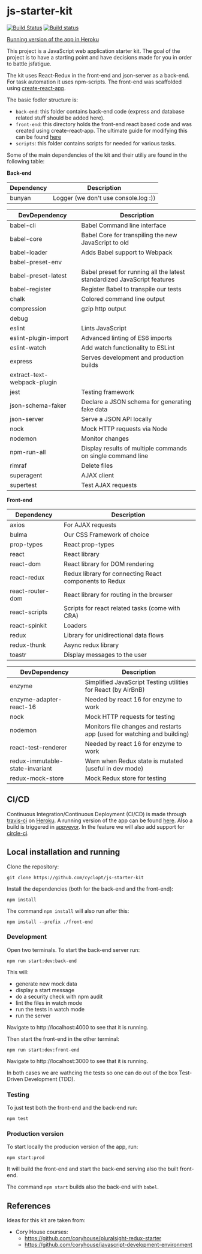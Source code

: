 # js-starter-kit

[![Build Status](https://travis-ci.org/cyclopt/js-starter-kit.svg?branch=master)](https://travis-ci.org/cyclopt/js-starter-kit) [![Build status](https://ci.appveyor.com/api/projects/status/cxxf8d19pr9qotd0?svg=true)](https://ci.appveyor.com/project/kyrcha/js-starter-kit)

[Running version of the app in Heroku](https://cyclopt-js-starter-kit.herokuapp.com/)

This project is a JavaScript web application starter kit. The goal of the project is to have a starting point and have decisions made for you in order to battle jsfatigue.

The kit uses React-Redux in the front-end and json-server as a back-end. For task automation it uses npm-scripts. The front-end was scaffolded using [create-react-app](https://github.com/facebook/create-react-app).

The basic fodler structure is:
- `back-end`: this folder contains back-end code (express and database related stuff should be added here).
- `front-end`: this directory holds the front-end react based code and was created using create-react-app. The ultimate guide for modifying this can be found [here](https://github.com/facebook/create-react-app/blob/master/packages/react-scripts/template/README.md)
- `scripts`: this folder contains scripts for needed for various tasks.

Some of the main dependencies of the kit and their utiliy are found in the following table:

**Back-end**

| Dependency | Description |
| --- | --- |
| bunyan | Logger (we don't use console.log :)) |

| DevDependency | Description |
| --- | --- |
| babel-cli | Babel Command line interface |
| babel-core | Babel Core for transpiling the new JavaScript to old |
| babel-loader | Adds Babel support to Webpack |
| babel-preset-env | |
| babel-preset-latest | Babel preset for running all the latest standardized JavaScript features |
| babel-register | Register Babel to transpile our tests |
| chalk | Colored command line output |
| compression | gzip http output |
| debug | |
| eslint | Lints JavaScript |
| eslint-plugin-import | Advanced linting of ES6 imports |
| eslint-watch | Add watch functionality to ESLint |
| express | Serves development and production builds |
| extract-text-webpack-plugin | |
| jest | Testing framework |
| json-schema-faker | Declare a JSON schema for generating fake data |
| json-server | Serve a JSON API locally |
| nock | Mock HTTP requests via Node |
| nodemon | Monitor changes | 
| npm-run-all | Display results of multiple commands on single command line |
| rimraf | Delete files | 
| superagent | AJAX client |
| supertest | Test AJAX requests |

**Front-end**

| Dependency | Description |
| --- | --- |
| axios | For AJAX requests  |
| bulma | Our CSS Framework of choice |
| prop-types | React prop-types |
| react | React library |
| react-dom | React library for DOM rendering |
| react-redux | Redux library for connecting React components to Redux |
| react-router-dom | React library for routing in the browser |
| react-scripts | Scripts for react related tasks (come with CRA) |
| react-spinkit | Loaders |
| redux | Library for unidirectional data flows |
| redux-thunk | Async redux library |
| toastr | Display messages to the user |

| DevDependency | Description |
| --- | --- |
| enzyme | Simplified JavaScript Testing utilities for React (by AirBnB) |
| enzyme-adapter-react-16 | Needed by react 16 for enzyme to work |
| nock | Mock HTTP requests for testing |
| nodemon | Monitors file changes and restarts app (used for watching and building) |
| react-test-renderer | Needed by react 16 for enzyme to work |
| redux-immutable-state-invariant | Warn when Redux state is mutated (useful in dev mode) |
| redux-mock-store | Mock Redux store for testing |

## CI/CD

Continuous Integration/Continuous Deployment (CI/CD) is made through [travis-ci](https://travis-ci.org) on [Heroku](https://heroku.com). A running version of the app can be found [here](heroku). Also a build is triggered in [appveyor](https://www.appveyor.com). In the feature we will also add support for [circle-ci](http://circleci.com).

## Local installation and running

Clone the repository:

    git clone https://github.com/cyclopt/js-starter-kit

Install the dependencies (both for the back-end and the front-end):

    npm install

The command `npm install` will also run after this:

    npm install --prefix ./front-end

### Development

Open two terminals. To start the back-end server run:

    npm run start:dev:back-end

This will:
  - generate new mock data
  - display a start message
  - do a security check with npm audit
  - lint the files in watch mode
  - run the tests in watch mode
  - run the server

Navigate to http://localhost:4000 to see that it is running.

Then start the front-end in the other terminal:

    npm run start:dev:front-end

Navigate to http://localhost:3000 to see that it is running.

In both cases we are wathcing the tests so one can do out of the box Test-Driven Development (TDD).

### Testing

To just test both the front-end and the back-end run:

    npm test

### Production version

To start locally the producion version of the app, run:

    npm start:prod

It will build the front-end and start the back-end serving also the built front-end.

The command `npm start` builds also the back-end with `babel`.

## References

Ideas for this kit are taken from:

- Cory House courses:
  - https://github.com/coryhouse/pluralsight-redux-starter
  - https://github.com/coryhouse/javascript-development-environment
